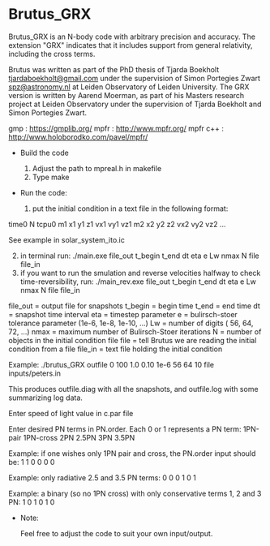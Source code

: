 # Brutus_GRX

Brutus_GRX is an N-body code with arbitrary precision and accuracy.
The extension "GRX" indicates that it includes support from general relativity, including the cross terms.

Brutus was written as part of the PhD thesis of Tjarda Boekholt <tjardaboekholt@gmail.com>
under the supervision of Simon Portegies Zwart <spz@astronomy.nl> at Leiden Observatory of Leiden University.
The GRX version is written by Aarend Moerman, as part of his Masters research project at Leiden Observatory
under the supervision of Tjarda Boekholt and Simon Portegies Zwart.


  gmp		: https://gmplib.org/
  mpfr		: http://www.mpfr.org/
  mpfr c++	: http://www.holoborodko.com/pavel/mpfr/

- Build the code

  1) Adjust the path to mpreal.h in makefile
  2) Type make

- Run the code:

  1) put the initial condition in a text file in the following format:

time0 N tcpu0
m1 x1 y1 z1 vx1 vy1 vz1
m2 x2 y2 z2 vx2 vy2 vz2
...

See example in solar_system_ito.ic

  2) in terminal run: ./main.exe file_out t_begin t_end dt eta e Lw nmax N file file_in
  3) if you want to run the smulation and reverse velocities halfway to check time-reversibility, 
  run: ./main_rev.exe file_out t_begin t_end dt eta e Lw nmax N file file_in

file_out = output file for snapshots
t_begin  = begin time
t_end    = end time
dt       = snapshot time interval
eta      = timestep parameter
e        = bulirsch-stoer tolerance parameter (1e-6, 1e-8, 1e-10, ...)
Lw       = number of digits                   (  56,   64,    72, ...)
nmax     = maximum number of Bulirsch-Stoer iterations
N        = number of objects in the initial condition file
file     = tell Brutus we are reading the initial condition from a file
file_in  = text file holding the initial condition

Example: ./brutus_GRX outfile 0 100 1.0 0.10 1e-6 56 64 10 file inputs/peters.in

This produces outfile.diag with all the snapshots, and outfile.log with some summarizing log data.

Enter speed of light value in c.par file

Enter desired PN terms in PN.order. Each 0 or 1 represents a PN term:
1PN-pair 1PN-cross 2PN 2.5PN 3PN 3.5PN

Example: if one wishes only 1PN pair and cross, the PN.order input should be:
1 1 0 0 0 0

Example: only radiative 2.5 and 3.5 PN terms:
0 0 0 1 0 1

Example: a binary (so no 1PN cross) with only conservative terms 1, 2 and 3 PN:
1 0 1 0 1 0

- Note:

  Feel free to adjust the code to suit your own input/output.

 



